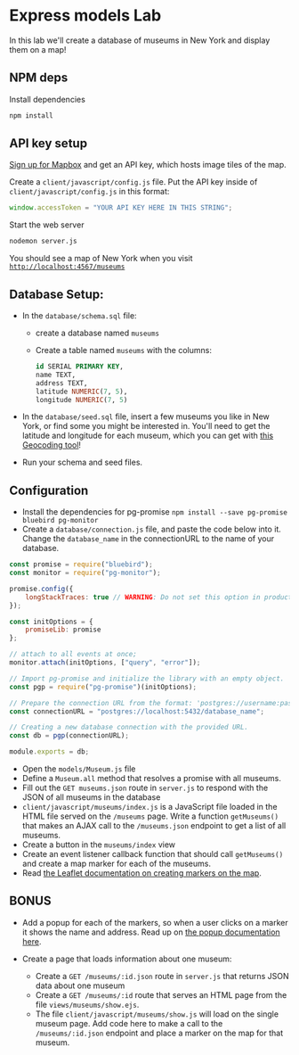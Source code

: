 # Express models Lab

In this lab we'll create a database of museums in New York and display them on a map!

## NPM deps

Install dependencies

```bash
npm install
```

## API key setup

[Sign up for Mapbox](https://www.mapbox.com/) and get an API key, which hosts image tiles of the map.

Create a `client/javascript/config.js` file.  Put the API key inside of `client/javascript/config.js` in this format:

```js
window.accessToken = "YOUR API KEY HERE IN THIS STRING";
```

Start the web server

```bash
nodemon server.js
```

You should see a map of New York when you visit [`http://localhost:4567/museums`](http://localhost:4567/museums)

## Database Setup:

*   In the `database/schema.sql` file:

    *   create a database named `museums`
    *   Create a table named `museums` with the columns:

        ```sql
        id SERIAL PRIMARY KEY,
        name TEXT,
        address TEXT,
        latitude NUMERIC(7, 5),
        longitude NUMERIC(7, 5)
        ```

*   In the `database/seed.sql` file, insert a few museums you like in New York, or find some you might be interested in. You'll need to get the latitude and longitude for each museum, which you can get with [this Geocoding tool](http://www.gpsvisualizer.com/geocode)!

*   Run your schema and seed files.

## Configuration

*   Install the dependencies for pg-promise `npm install --save pg-promise bluebird pg-monitor`
*   Create a `database/connection.js` file, and paste the code below into it. Change the `database_name` in the connectionURL to the name of your database.

```js
const promise = require("bluebird");
const monitor = require("pg-monitor");

promise.config({
    longStackTraces: true // WARNING: Do not set this option in production!
});

const initOptions = {
    promiseLib: promise
};

// attach to all events at once;
monitor.attach(initOptions, ["query", "error"]);

// Import pg-promise and initialize the library with an empty object.
const pgp = require("pg-promise")(initOptions);

// Prepare the connection URL from the format: 'postgres://username:password@host:port/database';
const connectionURL = "postgres://localhost:5432/database_name";

// Creating a new database connection with the provided URL.
const db = pgp(connectionURL);

module.exports = db;
```

*   Open the `models/Museum.js` file
*   Define a `Museum.all` method that resolves a promise with all museums.
*   Fill out the `GET museums.json` route in `server.js` to respond with the JSON of all museums in the database
*   `client/javascript/museums/index.js` is a JavaScript file loaded in the HTML file served on the `/museums` page. Write a function `getMuseums()` that makes an AJAX call to the `/museums.json` endpoint to get a list of all museums.
*   Create a button in the `museums/index` view
*   Create an event listener callback function that should call `getMuseums()` and create a map marker for each of the museums.
*   Read [the Leaflet documentation on creating markers on the map](https://leafletjs.com/examples/quick-start/#markers-circles-and-polygons).

## BONUS

*   Add a popup for each of the markers, so when a user clicks on a marker it shows the name and address. Read up on [the popup documentation here](https://leafletjs.com/examples/quick-start/#working-with-popups).
*   Create a page that loads information about one museum:

    *   Create a `GET /museums/:id.json` route in `server.js` that returns JSON data about one museum
    *   Create a `GET /museums/:id` route that serves an HTML page from the file `views/museums/show.ejs`.
    *   The file `client/javascript/museums/show.js` will load on the single museum page. Add code here to make a call to the `/museums/:id.json` endpoint and place a marker on the map for that museum.
